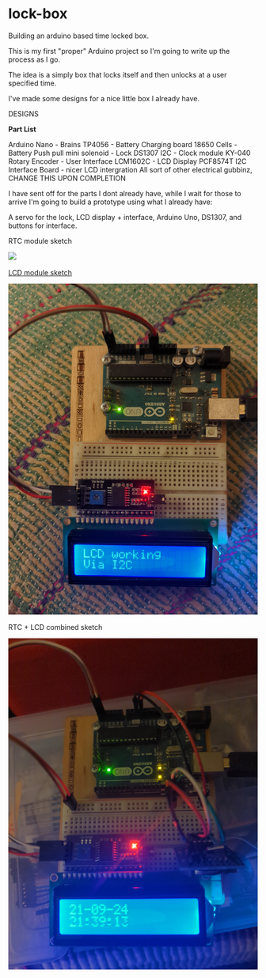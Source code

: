 # lock-box

Building an arduino based time locked box.

This is my first "proper" Arduino project so I'm going to write up the process as I go.

The idea is a simply box that locks itself and then unlocks at a user specified time.

I've made some designs for a nice little box I already have.

DESIGNS

**Part List**

Arduino Nano - Brains
TP4056 - Battery Charging board
18650 Cells - Battery
Push pull mini solenoid - Lock
DS1307 I2C - Clock module
KY-040 Rotary Encoder - User Interface
LCM1602C - LCD Display
PCF8574T I2C Interface Board - nicer LCD intergration
All sort of other electrical gubbinz, CHANGE THIS UPON COMPLETION

I have sent off for the parts I dont already have, while I wait for those to arrive I'm going to build a prototype using what I already have:

A servo for the lock, LCD display + interface, Arduino Uno, DS1307, and buttons for interface.

RTC module sketch

![](assets/20240921_215236_rtc.jpg)

[LCD module sketch](/blob/main/lcd-i2c/lcd-i2c.ino)

![](assets/20240921_215255_lcd.jpg)

RTC + LCD combined sketch

![](assets/20240921_215306_rtc-lcd.jpg)